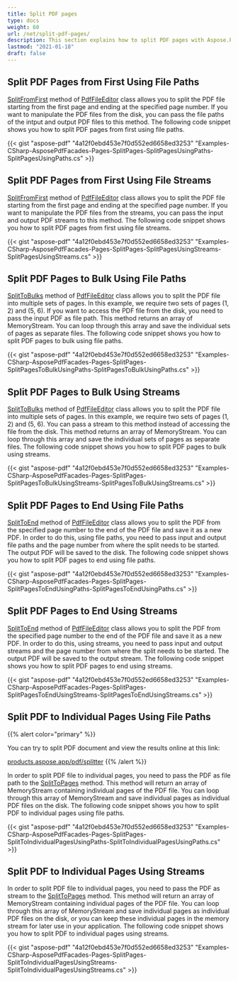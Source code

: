 ```yaml
---
title: Split PDF pages
type: docs
weight: 60
url: /net/split-pdf-pages/
description: This section explains how to split PDF pages with Aspose.PDF Facades using PdfFileEditor class.
lastmod: "2021-01-18"
draft: false
---
```


## Split PDF Pages from First Using File Paths

[SplitFromFirst](https://apireference.aspose.com/pdf/net/aspose.pdf.facades.pdffileeditor/splitfromfirst/methods/1) method of [PdfFileEditor](https://apireference.aspose.com/pdf/net/aspose.pdf.facades/pdffileeditor) class allows you to split the PDF file starting from the first page and ending at the specified page number. If you want to manipulate the PDF files from the disk, you can pass the file paths of the intput and output PDF files to this method. The following code snippet shows you how to split PDF pages from first using file paths.



{{< gist "aspose-pdf" "4a12f0ebd453e7f0d552ed6658ed3253" "Examples-CSharp-AsposePdfFacades-Pages-SplitPages-SplitPagesUsingPaths-SplitPagesUsingPaths.cs" >}}

## Split PDF Pages from First Using File Streams

[SplitFromFirst](https://apireference.aspose.com/pdf/net/aspose.pdf.facades.pdffileeditor/splitfromfirst/methods/1)  method of [PdfFileEditor](https://apireference.aspose.com/pdf/net/aspose.pdf.facades/pdffileeditor) class allows you to split the PDF file starting from the first page and ending at the specified page number. If you want to manipulate the PDF files from the streams, you can pass the input and output PDF streams to this method. The following code snippet shows you how to split PDF pages from first using file streams.



{{< gist "aspose-pdf" "4a12f0ebd453e7f0d552ed6658ed3253" "Examples-CSharp-AsposePdfFacades-Pages-SplitPages-SplitPagesUsingStreams-SplitPagesUsingStreams.cs" >}}

## Split PDF Pages to Bulk Using File Paths

[SplitToBulks](https://apireference.aspose.com/pdf/net/aspose.pdf.facades/pdffileeditor/methods/splittobulks/index) method of [PdfFileEditor](https://apireference.aspose.com/pdf/net/aspose.pdf.facades/pdffileeditor) class allows you to split the PDF file into multiple sets of pages. In this example, we require two sets of pages (1, 2) and (5, 6). If you want to access the PDF file from the disk, you need to pass the input PDF as file path. This method returns an array of MemoryStream. You can loop through this array and save the individual sets of pages as separate files. The following code snippet shows you how to split PDF pages to bulk using file paths.



{{< gist "aspose-pdf" "4a12f0ebd453e7f0d552ed6658ed3253" "Examples-CSharp-AsposePdfFacades-Pages-SplitPages-SplitPagesToBulkUsingPaths-SplitPagesToBulkUsingPaths.cs" >}}

## Split PDF Pages to Bulk Using Streams

[SplitToBulks](https://apireference.aspose.com/pdf/net/aspose.pdf.facades/pdffileeditor/methods/splittobulks/index) method of [PdfFileEditor](https://apireference.aspose.com/pdf/net/aspose.pdf.facades/pdffileeditor) class allows you to split the PDF file into multiple sets of pages. In this example, we require two sets of pages (1, 2) and (5, 6). You can pass a stream to this method instead of accessing the file from the disk. This method returns an array of MemoryStream. You can loop through this array and save the individual sets of pages as separate files. The following code snippet shows you how to split PDF pages to bulk using streams.



{{< gist "aspose-pdf" "4a12f0ebd453e7f0d552ed6658ed3253" "Examples-CSharp-AsposePdfFacades-Pages-SplitPages-SplitPagesToBulkUsingStreams-SplitPagesToBulkUsingStreams.cs" >}}

## Split PDF Pages to End Using File Paths

[SplitToEnd](https://apireference.aspose.com/pdf/net/aspose.pdf.facades/pdffileeditor/methods/splittoend/index) method of [PdfFileEditor](https://apireference.aspose.com/pdf/net/aspose.pdf.facades/pdffileeditor) class allows you to split the PDF from the specified page number to the end of the PDF file and save it as a new PDF. In order to do this, using file paths, you need to pass input and output file paths and the page number from where the split needs to be started. The output PDF will be saved to the disk. The following code snippet shows you how to split PDF pages to end using file paths. 



{{< gist "aspose-pdf" "4a12f0ebd453e7f0d552ed6658ed3253" "Examples-CSharp-AsposePdfFacades-Pages-SplitPages-SplitPagesToEndUsingPaths-SplitPagesToEndUsingPaths.cs" >}}

## Split PDF Pages to End Using Streams

[SplitToEnd](https://apireference.aspose.com/pdf/net/aspose.pdf.facades/pdffileeditor/methods/splittoend/index) method of [PdfFileEditor](https://apireference.aspose.com/pdf/net/aspose.pdf.facades/pdffileeditor) class allows you to split the PDF from the specified page number to the end of the PDF file and save it as a new PDF. In order to do this, using streams, you need to pass input and output streams and the page number from where the split needs to be started. The output PDF will be saved to the output stream. The following code snippet shows you how to split PDF pages to end using streams. 



{{< gist "aspose-pdf" "4a12f0ebd453e7f0d552ed6658ed3253" "Examples-CSharp-AsposePdfFacades-Pages-SplitPages-SplitPagesToEndUsingStreams-SplitPagesToEndUsingStreams.cs" >}}

## Split PDF to Individual Pages Using File Paths

{{% alert color="primary" %}} 

You can try to split PDF document and view the results online at this link:

[products.aspose.app/pdf/splitter](https://products.aspose.app/pdf/splitter) {{% /alert %}} 

In order to split PDF file to individual pages, you need to pass the PDF as file path to the [SplitToPages](https://apireference.aspose.com/pdf/net/aspose.pdf.facades/pdffileeditor/methods/splittopages/index) method. This method will return an array of MemoryStream containing individual pages of the PDF file. You can loop through this array of MemoryStream and save individual pages as individual PDF files on the disk. The following code snippet shows you how to split PDF to individual pages using file paths.



{{< gist "aspose-pdf" "4a12f0ebd453e7f0d552ed6658ed3253" "Examples-CSharp-AsposePdfFacades-Pages-SplitPages-SplitToIndividualPagesUsingPaths-SplitToIndividualPagesUsingPaths.cs" >}}

## Split PDF to Individual Pages Using Streams

In order to split PDF file to individual pages, you need to pass the PDF as stream to the [SplitToPages](https://apireference.aspose.com/pdf/net/aspose.pdf.facades/pdffileeditor/methods/splittopages/index) method. This method will return an array of MemoryStream containing individual pages of the PDF file. You can loop through this array of MemoryStream and save individual pages as individual PDF files on the disk, or you can keep these individual pages in the memory stream for later use in your application. The following code snippet shows you how to split PDF to individual pages using streams.



{{< gist "aspose-pdf" "4a12f0ebd453e7f0d552ed6658ed3253" "Examples-CSharp-AsposePdfFacades-Pages-SplitPages-SplitToIndividualPagesUsingStreams-SplitToIndividualPagesUsingStreams.cs" >}}
